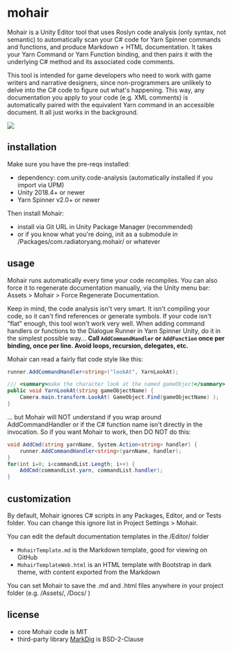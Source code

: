 # mohair

Mohair is a Unity Editor tool that uses Roslyn code analysis (only syntax, not semantic) to automatically scan your C# code for Yarn Spinner commands and functions, and produce Markdown + HTML documentation. It takes your Yarn Command or Yarn Function binding, and then pairs it with the underlying C# method and its associated code comments.

This tool is intended for game developers who need to work with game writers and narrative designers, since non-programmers are unlikely to delve into the C# code to figure out what's happening. This way, any documentation you apply to your code (e.g. XML comments) is automatically paired with the equivalent Yarn command in an accessible document. It all just works in the background.

<img src="https://user-images.githubusercontent.com/2285943/110420410-368c0700-8069-11eb-85fd-2e665f439e41.png" />

## installation

Make sure you have the pre-reqs installed:
- dependency: com.unity.code-analysis (automatically installed if you import via UPM)
- Unity 2018.4+ or newer
- Yarn Spinner v2.0+ or newer

Then install Mohair:
- install via Git URL in Unity Package Manager (recommended)
- or if you know what you're doing, init as a submodule in /Packages/com.radiatoryang.mohair/ or whatever

## usage

Mohair runs automatically every time your code recompiles. You can also force it to regenerate documentation manually, via the Unity menu bar: Assets > Mohair > Force Regenerate Documentation.

Keep in mind, the code analysis isn't very smart. It isn't compiling your code, so it can't find references or generate symbols. If your code isn't "flat" enough, this tool won't work very well. When adding command handlers or functions to the Dialogue Runner in Yarn Spinner Unity, do it in the simplest possible way... **Call `AddCommandHandler` or `AddFunction` once per binding, once per line. Avoid loops, recursion, delegates, etc.**

Mohair can read a fairly flat code style like this:

```csharp
runner.AddCommandHandler<string>("lookAt", YarnLookAt); 

/// <summary>make the character look at the named gameObject</summary>
public void YarnLookAt(string gameObjectName) {
    Camera.main.transform.LookAt( GameObject.Find(gameObjectName) );
}
```

... but Mohair will NOT understand if you wrap around AddCommandHandler or if the C# function name isn't directly in the invocation. So if you want Mohair to work, then DO NOT do this:

```csharp
void AddCmd(string yarnName, System.Action<string> handler) {
    runner.AddCommandHandler<string>(yarnName, handler);
}
for(int i=0; i<commandList.Length; i++) {
    AddCmd(commandList.yarn, commandList.handler);
}
```

## customization

By default, Mohair ignores C# scripts in any Packages, Editor, and or Tests folder. You can change this ignore list in Project Settings > Mohair.

You can edit the default documentation templates in the /Editor/ folder
- `MohairTemplate.md` is the Markdown template, good for viewing on GitHub
- `MohairTemplateWeb.html` is an HTML template with Bootstrap in dark theme, with content exported from the Markdown

You can set Mohair to save the .md and .html files anywhere in your project folder (e.g. /Assets/, /Docs/ )

## license

- core Mohair code is MIT
- third-party library [MarkDig](https://github.com/xoofx/markdig) is BSD-2-Clause
